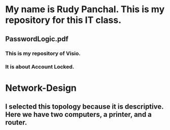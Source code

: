 # My name is Rudy Panchal. This is my repository for this IT class. 
## PasswordLogic.pdf
### This is my repository of Visio.
### It is about Account Locked.
# Network-Design
## I selected this topology because it is descriptive. Here we have two computers, a printer, and a router.
